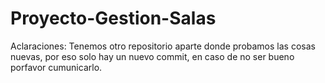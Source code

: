 # Proyecto-Gestion-Salas


Aclaraciones:
Tenemos otro repositorio aparte donde probamos las cosas nuevas, por eso solo hay un nuevo commit, en caso de no ser bueno porfavor cumunicarlo.